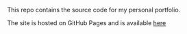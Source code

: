 This repo contains the source code for my personal portfolio.

The site is hosted on GitHub Pages and is available [here](trleahy.oblivion.media)
